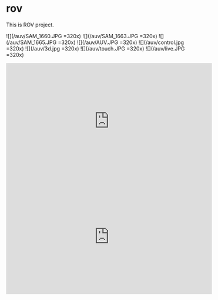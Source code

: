 # rov

This is ROV project.

![](/auv/SAM_1660.JPG =320x)
![](/auv/SAM_1663.JPG =320x)
![](/auv/SAM_1665.JPG =320x)
![](/auv/AUV.JPG =320x)
![](/auv/control.jpg =320x)
![](/auv/3d.jpg =320x)
![](/auv/touch.JPG =320x)
![](/auv/live.JPG =320x)


<div class="video-wrapper">
<iframe width="560" height="315" src="https://www.youtube.com/embed/EMog-MxeGQc?start=13" frameborder="0" allow="accelerometer; autoplay; encrypted-media; gyroscope; picture-in-picture" allowfullscreen></iframe>
<iframe width="560" height="315" src="https://www.youtube.com/embed/Vihz1_GRA7U?start=13" frameborder="0" allow="accelerometer; autoplay; encrypted-media; gyroscope; picture-in-picture" allowfullscreen></iframe>
</div>